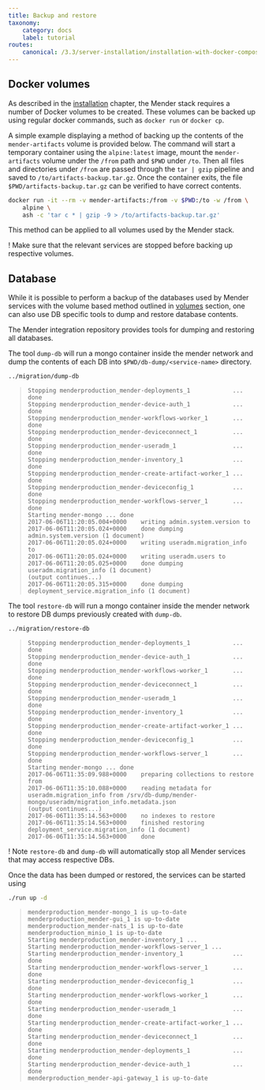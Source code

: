 ```yaml
---
title: Backup and restore
taxonomy:
    category: docs
    label: tutorial
routes:
    canonical: /3.3/server-installation/installation-with-docker-compose/backup-and-restore
---
```


## Docker volumes

As described in the [installation](../docs.md) chapter, the Mender stack requires
a number of Docker volumes to be created. These volumes can be backed up using
regular docker commands, such as `docker run` or `docker cp`.

A simple example displaying a method of backing up the contents of the
`mender-artifacts` volume is provided below. The command will start a temporary
container using the `alpine:latest` image, mount the `mender-artifacts` volume under
the `/from` path and `$PWD` under `/to`. Then all files and directories under
`/from` are passed through the `tar | gzip` pipeline and saved to
`/to/artifacts-backup.tar.gz`. Once the container exits, the file
`$PWD/artifacts-backup.tar.gz` can be verified to have correct contents.


```bash
docker run -it --rm -v mender-artifacts:/from -v $PWD:/to -w /from \
    alpine \
    ash -c 'tar c * | gzip -9 > /to/artifacts-backup.tar.gz'
```
This method can be applied to all volumes used by the Mender stack.

! Make sure that the relevant services are stopped before backing up respective volumes.

## Database

While it is possible to perform a backup of the databases used by Mender services
with the volume based method outlined in [volumes](#docker-volumes) section, one can also
use DB specific tools to dump and restore database contents.

The Mender integration repository provides tools for dumping and restoring all
databases.

The tool `dump-db` will run a mongo container inside the mender network and dump
the contents of each DB into `$PWD/db-dump/<service-name>` directory.

```bash
../migration/dump-db
```
> ```
> Stopping menderproduction_mender-deployments_1            ... done
> Stopping menderproduction_mender-device-auth_1            ... done
> Stopping menderproduction_mender-workflows-worker_1       ... done
> Stopping menderproduction_mender-deviceconnect_1          ... done
> Stopping menderproduction_mender-useradm_1                ... done
> Stopping menderproduction_mender-inventory_1              ... done
> Stopping menderproduction_mender-create-artifact-worker_1 ... done
> Stopping menderproduction_mender-deviceconfig_1           ... done
> Stopping menderproduction_mender-workflows-server_1       ... done
> Starting mender-mongo ... done
> 2017-06-06T11:20:05.004+0000    writing admin.system.version to
> 2017-06-06T11:20:05.024+0000    done dumping admin.system.version (1 document)
> 2017-06-06T11:20:05.024+0000    writing useradm.migration_info to
> 2017-06-06T11:20:05.024+0000    writing useradm.users to
> 2017-06-06T11:20:05.025+0000    done dumping useradm.migration_info (1 document)
> (output continues...)
> 2017-06-06T11:20:05.315+0000    done dumping deployment_service.migration_info (1 document)
> ```

The tool `restore-db` will run a mongo container inside the mender network to restore
DB dumps previously created with `dump-db`.

```bash
../migration/restore-db
```
> ```
> Stopping menderproduction_mender-deployments_1            ... done
> Stopping menderproduction_mender-device-auth_1            ... done
> Stopping menderproduction_mender-workflows-worker_1       ... done
> Stopping menderproduction_mender-deviceconnect_1          ... done
> Stopping menderproduction_mender-useradm_1                ... done
> Stopping menderproduction_mender-inventory_1              ... done
> Stopping menderproduction_mender-create-artifact-worker_1 ... done
> Stopping menderproduction_mender-deviceconfig_1           ... done
> Stopping menderproduction_mender-workflows-server_1       ... done
> Starting mender-mongo ... done
> 2017-06-06T11:35:09.988+0000    preparing collections to restore from
> 2017-06-06T11:35:10.088+0000    reading metadata for useradm.migration_info from /srv/db-dump/mender-mongo/useradm/migration_info.metadata.json
> (output continues...)
> 2017-06-06T11:35:14.563+0000    no indexes to restore
> 2017-06-06T11:35:14.563+0000    finished restoring deployment_service.migration_info (1 document)
> 2017-06-06T11:35:14.563+0000    done
> ```

! Note `restore-db` and `dump-db` will automatically stop all Mender services that may access respective DBs.

Once the data has been dumped or restored, the services can be started using

```bash
./run up -d
```
> ```
> menderproduction_mender-mongo_1 is up-to-date
> menderproduction_mender-gui_1 is up-to-date
> menderproduction_mender-nats_1 is up-to-date
> menderproduction_minio_1 is up-to-date
> Starting menderproduction_mender-inventory_1 ... 
> Starting menderproduction_mender-workflows-server_1 ... 
> Starting menderproduction_mender-inventory_1              ... done
> Starting menderproduction_mender-workflows-server_1       ... done
> Starting menderproduction_mender-deviceconfig_1           ... done
> Starting menderproduction_mender-workflows-worker_1       ... done
> Starting menderproduction_mender-useradm_1                ... done
> Starting menderproduction_mender-create-artifact-worker_1 ... done
> Starting menderproduction_mender-deviceconnect_1          ... done
> Starting menderproduction_mender-deployments_1            ... done
> Starting menderproduction_mender-device-auth_1            ... done
> menderproduction_mender-api-gateway_1 is up-to-date
> ```

